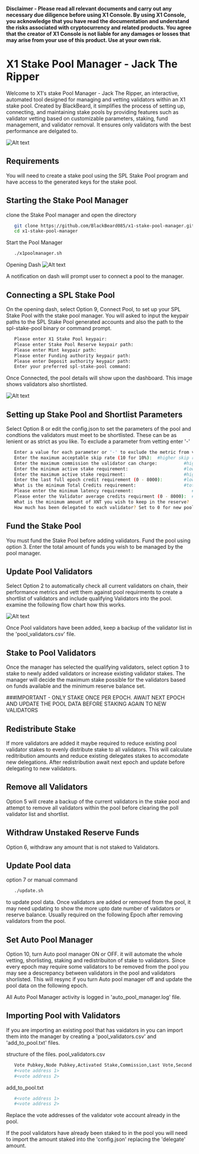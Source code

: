 **Disclaimer - Please read all relevant documents and carry out any necessary due diligence before using X1 Console. By using X1 Console, you acknowledge that you have read the documentation and understand the risks associated with cryptocurrency and related products. You agree that the creator of X1 Console is not liable for any damages or losses that may arise from your use of this product. Use at your own risk.**

# X1 Stake Pool Manager - Jack The Ripper
Welcome to X1's stake Pool Manager - Jack The Ripper, an interactive, automated tool designed for managing and vetting validators within an X1 stake pool. Created by BlackBeard, it simplifies the process of setting up, connecting, and maintaining stake pools by providing features such as validator vetting based on customizable parameters, staking, fund management, and validator removal. It ensures only validators with the best performance are delgated to.

![Alt text](https://raw.githubusercontent.com/BlackBeard085/Images/refs/heads/main/JackTheRipper.jpg)

## Requirements
You will need to create a stake pool using the SPL Stake Pool program and have access to the generated keys for the stake pool.

## Starting the Stake Pool Manager
clone the Stake Pool manager and open the directory

```bash
   git clone https://github.com/BlackBeard085/x1-stake-pool-manager.git
   cd x1-stake-pool-manager
   ```
Start the Pool Manager
```bash
   ./x1poolmanager.sh
   ```

Opening Dash
![Alt text](https://raw.githubusercontent.com/BlackBeard085/Images/refs/heads/main/NoPoolConnected.jpg)

A notification on dash will prompt user to connect a pool to the manager.

## Connecting a SPL Stake Pool

On the opening dash, select Option 9, Connect Pool, to set up your SPL Stake Pool with the stake pool manager. You will asked to input the keypair paths to the SPL Stake Pool generated accounts and also the path to the spl-stake-pool binary or command prompt. 

```bash
   Please enter X1 Stake Pool keypair:
   Please enter Stake Pool Reserve keypair path:
   Please enter Mint keypair path:
   Please enter Funding authority keypair path:
   Please enter Deposit authority keypair path:
   Enter your preferred spl-stake-pool command:
   ```

Once Connected, the pool details will show upon the dashboard. This image shows validators also shortlisted.

![Alt text](https://raw.githubusercontent.com/BlackBeard085/Images/refs/heads/main/StakePoolManagerMenu.jpg)

## Setting up Stake Pool and Shortlist Parameters
Select Option 8 or edit the config.json to set the parameters of the pool and condtions the validators must meet to be shortlisted.
These can be as lenient or as strict as you like. To exclude a parameter from vetting enter '-'

```bash
   Enter a value for each parameter or '-' to exclude the metric from vetting
   Enter the maximum acceptable skip rate (10 for 10%):  #higher skip rates will be excluded from the pool
   Enter the maximum commission the validator can charge:          #higher commisions will be excluded from the pool
   Enter the minimum active stake requirement:                     #lower stake will be excluded from the pool
   Enter the maximum active stake requirment:                      #higher stake will be excluded from the pool
   Enter the last full epoch credit requirement (0 - 8000):        #lower credits earned will be excluded
   What is the minimum Total Credits requirement:                  #total credits will enforce minimum uptime requirement
   Please enter the minimum latency requirement:                      #higher latency will be excluded
   Please enter the Validator average credits requirment (0 - 8000):  #lower average credits will be excluded.
   What is the minimum amount of XNT you wish to keep in the reserve?  #The pool will maintain this amount in the pool
   How much has been delegated to each validator? Set to 0 for new pools:  #The pool manager will decide optimal stake for validators
   ```

## Fund the Stake Pool
You must fund the Stake Pool before adding validators. Fund the pool using option 3. Enter the total amount of funds you wish to be managed by the pool manager.

## Update Pool Validators
Select Option 2 to automatically check all current validators on chain, their performance metrics and vett them against pool requirments to create a shortlist of validators and include qualifying Validators into the pool. examine the following flow chart how this works.


![Alt text](https://raw.githubusercontent.com/BlackBeard085/Images/refs/heads/main/StakepoolManagerFlowchart.jpg)

Once Pool validators have been added, keep a backup of the validator list in the 'pool_validators.csv' file.
## Stake to Pool Validators
Once the manager has selected the qualifying validators, select option 3 to stake to newly added validators or increase existing validator stakes. The manager will decide the maximum stake possible for the validators based on funds available and the minimum reserve balance set. 

###IMPORTANT - ONLY STAKE ONCE PER EPOCH. AWAIT NEXT EPOCH AND UPDATE THE POOL DATA BEFORE STAKING AGAIN TO NEW VALIDATORS

## Redistribute Stake
If more validators are added it maybe required to reduce existing pool validator stakes to evenly distribute stake to all validators. This will calculate reditribution amounts and reduce existing delegates stakes to accomodate new delegations. After redistribution await next epoch and update before delegating to new validators.

## Remove all Validators
Option 5 will create a backup of the current validators in the stake pool and attempt to remove all validators within the pool before clearing the poll validator list and shortlist.

## Withdraw Unstaked Reserve Funds
Option 6, withdraw any amount that is not staked to Validators.

## Update Pool data
option 7 or manual command
```bash
   ./update.sh
   ```
to update pool data. Once validators are added or removed from the pool, it may need updating to show the more upto date number of validators or reserve balance. Usually required on the following Epoch after removing validators from the pool.

## Set Auto Pool Manager
Option 10, turn Auto pool manager ON or OFF. it will automate the whole vetting, shorlisting, staking and redistribuiton of stake to validators. Since every epoch may require some validators to be removed from the pool you may see a descrepancy between validators in the pool and validators shorlisted. This will resync if you turn Auto pool manager off and update the pool data on the following epoch.

All Auto Pool Manager activity is logged in 'auto_pool_manager.log' file.

## Importing Pool with Validators
If you are importing an existing pool that has vaidators in you can import them into the manager by creating a 'pool_validators.csv' and 'add_to_pool.txt' files.

structure of the files.
pool_validators.csv
```bash
   Vote Pubkey,Node Pubkey,Activated Stake,Commission,Last Vote,Second Epoch Credits,Total Credits,Average Credits,Status,Skip Rate,Latency
   #<vote address 1>
   #<vote address 2>
   ```

add_to_pool.txt
```bash
   #<vote address 1>
   #<vote address 2>
   ```

Replace the vote addresses of the validator vote account already in the pool.

If the pool validators have already been staked to in the pool you will need to import the amount staked into the 'config.json' replacing the 'delegate' amount.
